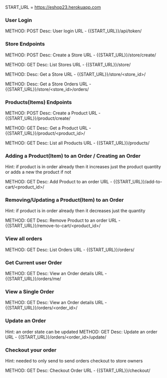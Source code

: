 START_URL = https://eshop23.herokuapp.com

### User Login 
METHOD: POST
Desc: User login
URL - {{START_URL}}/api/token/


### Store Endpoints

METHOD: POST
Desc: Create a Store
URL - {{START_URL}}/store/create/


METHOD: GET
Desc: List Stores
URL - {{START_URL}}/store/

METHOD: 
Desc: Get a  Store
URL - {{START_URL}}/store/<store_id>/

METHOD: 
Desc: Get a Store Orders
URL - {{START_URL}}/store/<store_id>/orders/


### Products(Items) Endpoints

METHOD: POST
Desc: Create a Product
URL - {{START_URL}}/product/create/


METHOD: GET
Desc: Get a Product
URL - {{START_URL}}/product/<product_id>/

METHOD: GET
Desc: List all Products
URL - {{START_URL}}/products/


### Adding a Product(Item) to an Order / Creating an Order
Hint: if product is in order already then it increases just the product quantity or adds a new the product if not
 
METHOD: GET
Desc: Add Product to an order
URL - {{START_URL}}/add-to-cart/<product_id>/

### Removing/Updating a Product(Item) to an Order
 Hint: if product is in order already then it decreases just the quantity

METHOD: GET
Desc: Remove Product to an order
URL - {{START_URL}}/remove-to-cart/<product_id>/


### View all orders
METHOD: GET
Desc: List Orders
URL - {{START_URL}}/orders/



### Get Current user Order
METHOD: GET
Desc: View an Order details
URL - {{START_URL}}/orders/me/



### View a Single Order
METHOD: GET
Desc: View an Order details
URL - {{START_URL}}/orders/<order_id>/


### Update an Order
Hint: an order state can be updated
METHOD: GET
Desc: Update an order
URL - {{START_URL}}/orders/<order_id>/update/

### Checkout your order 
Hint: needed to only send to send orders checkout to store owners

METHOD: GET
Desc: Checkout Order
URL - {{START_URL}}/checkout/












